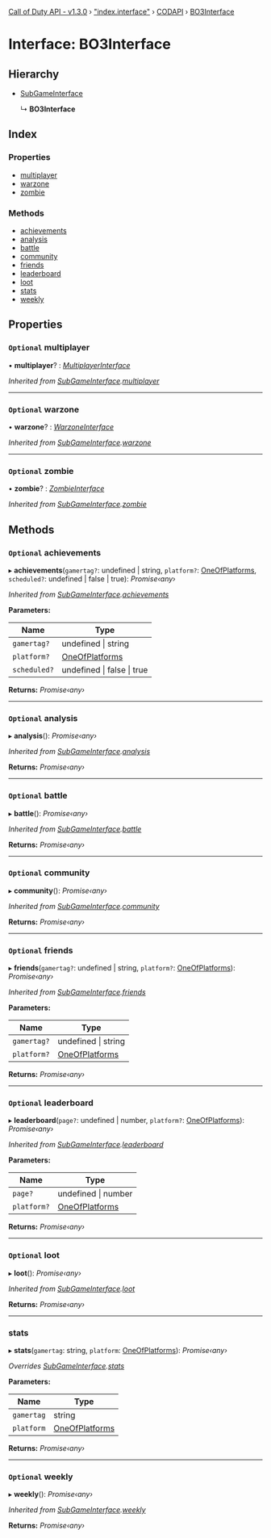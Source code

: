 [Call of Duty API - v1.3.0](../globals.md) › ["index.interface"](../modules/_index_interface_.md) › [CODAPI](../modules/_index_interface_.codapi.md) › [BO3Interface](_index_interface_.codapi.bo3interface.md)

# Interface: BO3Interface

## Hierarchy

* [SubGameInterface](_index_interface_.codapi.subgameinterface.md)

  ↳ **BO3Interface**

## Index

### Properties

* [multiplayer](_index_interface_.codapi.bo3interface.md#optional-multiplayer)
* [warzone](_index_interface_.codapi.bo3interface.md#optional-warzone)
* [zombie](_index_interface_.codapi.bo3interface.md#optional-zombie)

### Methods

* [achievements](_index_interface_.codapi.bo3interface.md#optional-achievements)
* [analysis](_index_interface_.codapi.bo3interface.md#optional-analysis)
* [battle](_index_interface_.codapi.bo3interface.md#optional-battle)
* [community](_index_interface_.codapi.bo3interface.md#optional-community)
* [friends](_index_interface_.codapi.bo3interface.md#optional-friends)
* [leaderboard](_index_interface_.codapi.bo3interface.md#optional-leaderboard)
* [loot](_index_interface_.codapi.bo3interface.md#optional-loot)
* [stats](_index_interface_.codapi.bo3interface.md#stats)
* [weekly](_index_interface_.codapi.bo3interface.md#optional-weekly)

## Properties

### `Optional` multiplayer

• **multiplayer**? : *[MultiplayerInterface](_index_interface_.codapi.multiplayerinterface.md)*

*Inherited from [SubGameInterface](_index_interface_.codapi.subgameinterface.md).[multiplayer](_index_interface_.codapi.subgameinterface.md#optional-multiplayer)*

___

### `Optional` warzone

• **warzone**? : *[WarzoneInterface](_index_interface_.codapi.warzoneinterface.md)*

*Inherited from [SubGameInterface](_index_interface_.codapi.subgameinterface.md).[warzone](_index_interface_.codapi.subgameinterface.md#optional-warzone)*

___

### `Optional` zombie

• **zombie**? : *[ZombieInterface](_index_interface_.codapi.zombieinterface.md)*

*Inherited from [SubGameInterface](_index_interface_.codapi.subgameinterface.md).[zombie](_index_interface_.codapi.subgameinterface.md#optional-zombie)*

## Methods

### `Optional` achievements

▸ **achievements**(`gamertag?`: undefined | string, `platform?`: [OneOfPlatforms](../modules/_index_interface_.codapi.md#oneofplatforms), `scheduled?`: undefined | false | true): *Promise‹any›*

*Inherited from [SubGameInterface](_index_interface_.codapi.subgameinterface.md).[achievements](_index_interface_.codapi.subgameinterface.md#optional-achievements)*

**Parameters:**

Name | Type |
------ | ------ |
`gamertag?` | undefined &#124; string |
`platform?` | [OneOfPlatforms](../modules/_index_interface_.codapi.md#oneofplatforms) |
`scheduled?` | undefined &#124; false &#124; true |

**Returns:** *Promise‹any›*

___

### `Optional` analysis

▸ **analysis**(): *Promise‹any›*

*Inherited from [SubGameInterface](_index_interface_.codapi.subgameinterface.md).[analysis](_index_interface_.codapi.subgameinterface.md#optional-analysis)*

**Returns:** *Promise‹any›*

___

### `Optional` battle

▸ **battle**(): *Promise‹any›*

*Inherited from [SubGameInterface](_index_interface_.codapi.subgameinterface.md).[battle](_index_interface_.codapi.subgameinterface.md#optional-battle)*

**Returns:** *Promise‹any›*

___

### `Optional` community

▸ **community**(): *Promise‹any›*

*Inherited from [SubGameInterface](_index_interface_.codapi.subgameinterface.md).[community](_index_interface_.codapi.subgameinterface.md#optional-community)*

**Returns:** *Promise‹any›*

___

### `Optional` friends

▸ **friends**(`gamertag?`: undefined | string, `platform?`: [OneOfPlatforms](../modules/_index_interface_.codapi.md#oneofplatforms)): *Promise‹any›*

*Inherited from [SubGameInterface](_index_interface_.codapi.subgameinterface.md).[friends](_index_interface_.codapi.subgameinterface.md#optional-friends)*

**Parameters:**

Name | Type |
------ | ------ |
`gamertag?` | undefined &#124; string |
`platform?` | [OneOfPlatforms](../modules/_index_interface_.codapi.md#oneofplatforms) |

**Returns:** *Promise‹any›*

___

### `Optional` leaderboard

▸ **leaderboard**(`page?`: undefined | number, `platform?`: [OneOfPlatforms](../modules/_index_interface_.codapi.md#oneofplatforms)): *Promise‹any›*

*Inherited from [SubGameInterface](_index_interface_.codapi.subgameinterface.md).[leaderboard](_index_interface_.codapi.subgameinterface.md#optional-leaderboard)*

**Parameters:**

Name | Type |
------ | ------ |
`page?` | undefined &#124; number |
`platform?` | [OneOfPlatforms](../modules/_index_interface_.codapi.md#oneofplatforms) |

**Returns:** *Promise‹any›*

___

### `Optional` loot

▸ **loot**(): *Promise‹any›*

*Inherited from [SubGameInterface](_index_interface_.codapi.subgameinterface.md).[loot](_index_interface_.codapi.subgameinterface.md#optional-loot)*

**Returns:** *Promise‹any›*

___

###  stats

▸ **stats**(`gamertag`: string, `platform`: [OneOfPlatforms](../modules/_index_interface_.codapi.md#oneofplatforms)): *Promise‹any›*

*Overrides [SubGameInterface](_index_interface_.codapi.subgameinterface.md).[stats](_index_interface_.codapi.subgameinterface.md#stats)*

**Parameters:**

Name | Type |
------ | ------ |
`gamertag` | string |
`platform` | [OneOfPlatforms](../modules/_index_interface_.codapi.md#oneofplatforms) |

**Returns:** *Promise‹any›*

___

### `Optional` weekly

▸ **weekly**(): *Promise‹any›*

*Inherited from [SubGameInterface](_index_interface_.codapi.subgameinterface.md).[weekly](_index_interface_.codapi.subgameinterface.md#optional-weekly)*

**Returns:** *Promise‹any›*
